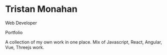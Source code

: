 # Tristan Monahan
Web Developer

Portfolio 

A collection of my own work in one place. Mix of Javascript, React, Angular, Vue, Threejs work.
